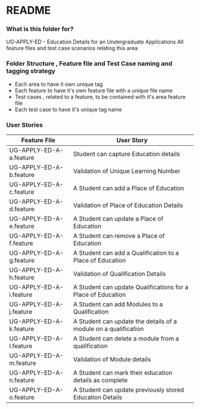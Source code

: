 # README #

### What is this folder for? ###

UG-APPLY-ED - Education Details for an Undergraduate Applications
All feature files and test case scenarios relating this area 

### Folder Structure , Feature file and Test Case naming and tagging strategy ###

* Each area to have it own unique tag 
* Each feature to have it's own feature file with a unique file name 
* Test cases , related to a feature, to be contained with it's area feature file
* Each test case to have it's unique tag name


### User Stories ###
|Feature File | User Story |
|---|---|
| UG-APPLY-ED-A-a.feature | Student can capture Education details |
| UG-APPLY-ED-A-b.feature | Validation of Unique Learning Number |
| UG-APPLY-ED-A-c.feature | A Student can add a Place of Education |
| UG-APPLY-ED-A-d.feature | Validation of Place of Education Details |
| UG-APPLY-ED-A-e.feature | A Student can update a Place of Education |
| UG-APPLY-ED-A-f.feature | A Student can remove a Place of Education |
| UG-APPLY-ED-A-g.feature | A Student can add a Qualification to a Place of Education |
| UG-APPLY-ED-A-h.feature | Validation of Qualification Details |
| UG-APPLY-ED-A-i.feature | A Student can update Qualifications for a Place of Education |
| UG-APPLY-ED-A-j.feature | A Student can add Modules to a Qualification |
| UG-APPLY-ED-A-k.feature | A Student can update the details of a module on a qualification |
| UG-APPLY-ED-A-l.feature | A Student can delete a module from a qualification |
| UG-APPLY-ED-A-m.feature | Validation of Module details |
| UG-APPLY-ED-A-n.feature | A Student can mark their education details as complete |
| UG-APPLY-ED-A-o.feature | A Student can update previously stored Education Details |

